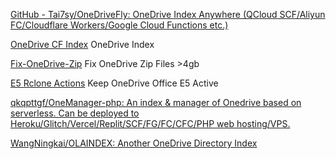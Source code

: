 
[GitHub - Tai7sy/OneDriveFly: OneDrive Index Anywhere (QCloud SCF/Aliyun FC/Cloudflare Workers/Google Cloud Functions etc.)](https://github.com/Tai7sy/OneDriveFly)

[OneDrive CF Index](https://github.com/spencerwooo/onedrive-cf-index)
OneDrive Index

[Fix-OneDrive-Zip](https://github.com/pmqs/Fix-OneDrive-Zip)
Fix OneDrive Zip Files >4gb

[E5 Rclone Actions](https://github.com/ChirmyRam/E5-Rclone-Actions-Repo)
Keep OneDrive Office E5 Active

[qkqpttgf/OneManager-php: An index & manager of Onedrive based on serverless. Can be deployed to Heroku/Glitch/Vercel/Replit/SCF/FG/FC/CFC/PHP web hosting/VPS.](https://github.com/qkqpttgf/OneManager-php)

[WangNingkai/OLAINDEX: Another OneDrive Directory Index](https://github.com/WangNingkai/OLAINDEX)
